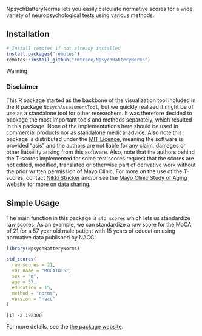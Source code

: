 

NpsychBatteryNorms lets you easily calculate normative scores for a wide
variety of neuropsychological tests using various methods.

## Installation

``` r
# Install remotes if not already installed
install.packages("remotes")
remotes::install_github("rmtrane/NpsychBatteryNorms")
```

> [!WARNING]
>
> ### Disclaimer
>
> This R package started as the backbone of the visualization tool
> included in the R package `NpsychAssessmentTool`, but we quickly
> realized it might be of use as a standalone tool for other
> researchers. It was therefore decided to package the most important
> tools and methods separately, which resulted in this package. None of
> the implementations here should be used in commercial products nor as
> standalone medical advice. Also note this package is distributed under
> the [MIT Licence](./LICENSE.html), meaning the software is provided
> “asis” and the authors are not liable for any claim, damages or other
> liabaility arising from this software. Also, note that the authors
> behind the T-scores implemented for some test scores request that the
> scores are not edited, modified, translated or otherwise part of
> derivative work without the prior written permission of Mayo Clinic.
> For more on the use of the T-scores, contact [Nikki
> Stricker](mailto:Stricker.Nikki@mayo.edu) and/or see the [Mayo Clinic
> Study of Aging website for more on data
> sharing](https://www.mayo.edu/research/centers-programs/alzheimers-disease-research-center/research-activities/mayo-clinic-study-aging/for-researchers/data-sharing-resources).

## Simple Usage

The main function in this package is `std_scores` which lets us
standardize raw scores. As an example, we can standardize a raw score
for the MoCA of 21 for a 57 year old male patient with 15 years of
education using normative data published by NACC:

``` r
library(NpsychBatteryNorms)

std_scores(
  raw_scores = 21,
  var_name = "MOCATOTS",
  sex = "m",
  age = 57,
  education = 15,
  method = "norms",
  version = "nacc"
)
```

    [1] -2.192308

For more details, see the [the package
website](https://rmtrane.github.io/NpsychBatteryNorms).

